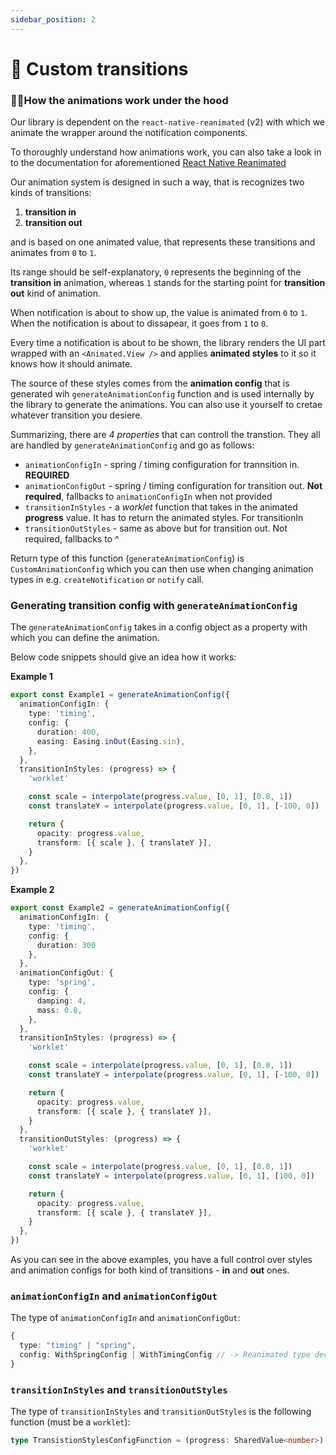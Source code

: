 ```yaml
---
sidebar_position: 2
---
```


# 💫 Custom transitions

### 👩🏽‍How the animations work under the hood

Our library is dependent on the `react-native-reanimated` (v2) with which we animate the wrapper around the notification components.

To thoroughly understand how animations work, you can also take a look in to the documentation for aforementioned [React Native Reanimated](https://docs.swmansion.com/react-native-reanimated/)

Our animation system is designed in such a way, that is recognizes two kinds of transitions:

1. **transition in**
2. **transition out**

and is based on one animated value, that represents these transitions and animates from `0` to `1`.

Its range should be self-explanatory, `0` represents the beginning of the **transition in** animation, whereas `1` stands for the starting point for **transition out** kind of animation.

When notification is about to show up, the value is animated from `0` to `1`. When the notification is about to dissapear, it goes from `1` to `0`.

Every time a notification is about to be shown, the library renders the UI part wrapped with an `<Animated.View />` and applies **animated styles** to it so it knows how it should animate.

The source of these styles comes from the **animation config** that is generated wih `generateAnimationConfig` function and is used internally by the library to generate the animations. You can also use it yourself to cretae whatever transition you desiere.

Summarizing, there are *4 properties* that can controll the transtion. They all are handled by `generateAnimationConfig` and go as follows:

- `animationConfigIn` - spring / timing configuration for trannsition in. **REQUIRED**
- `animationConfigOut` - spring / timing configuration for transition out. **Not required**, fallbacks to `animationConfigIn` when not provided
- `transitionInStyles` - a _worklet_ function that takes in the animated **progress** value. It has to return the animated styles. For transitionIn
- `transitionOutStyles` - same as above but for transition out. Not required, fallbacks to ^

Return type of this function (`generateAnimationConfig`) is `CustomAnimationConfig` which you can then use when changing animation types in e.g. `createNotification` or `notify` call.

### Generating transition config with `generateAnimationConfig`

The `generateAnimationConfig` takes in a config object as a property with which you can define the animation.

Below code snippets should give an idea how it works:

**Example 1**
```typescript
export const Example1 = generateAnimationConfig({
  animationConfigIn: {
    type: 'timing',
    config: {
      duration: 400,
      easing: Easing.inOut(Easing.sin),
    },
  },
  transitionInStyles: (progress) => {
    'worklet'

    const scale = interpolate(progress.value, [0, 1], [0.8, 1])
    const translateY = interpolate(progress.value, [0, 1], [-100, 0])

    return {
      opacity: progress.value,
      transform: [{ scale }, { translateY }],
    }
  },
})
```

**Example 2**
```typescript
export const Example2 = generateAnimationConfig({
  animationConfigIn: {
    type: 'timing',
    config: {
      duration: 300
    },
  },
  animationConfigOut: {
    type: 'spring',
    config: {
      damping: 4,
      mass: 0.8,
    },
  },
  transitionInStyles: (progress) => {
    'worklet'

    const scale = interpolate(progress.value, [0, 1], [0.8, 1])
    const translateY = interpolate(progress.value, [0, 1], [-100, 0])

    return {
      opacity: progress.value,
      transform: [{ scale }, { translateY }],
    }
  },
  transitionOutStyles: (progress) => {
    'worklet'

    const scale = interpolate(progress.value, [0, 1], [0.8, 1])
    const translateY = interpolate(progress.value, [0, 1], [100, 0])

    return {
      opacity: progress.value,
      transform: [{ scale }, { translateY }],
    }
  },
})
```

As you can see in the above examples, you have a full control over styles and animation configs for both kind of transitions - **in** and **out** ones.

### `animationConfigIn` and `animationConfigOut`

The type of `animationConfigIn` and `animationConfigOut`:

```typescript
{
  type: "timing" | "spring",
  config: WithSpringConfig | WithTimingConfig // -> Reanimated type declarations
}
```

### `transitionInStyles` and `transitionOutStyles`

The type of `transitionInStyles` and `transitionOutStyles` is the
following function (must be a `worklet`):

```typescript
type TransistionStylesConfigFunction = (progress: SharedValue<number>) => AnimatedStylesType
```
